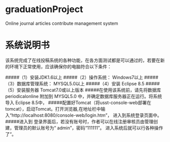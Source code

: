 # graduationProject
Online journal articles contribute management system

# 系统说明书
该系统完成了在线投稿系统的各种功能，在各方面测试都是可以通过的，若要在新的环境下正常使用，应该确保你的电脑符合以下条件：

#####（1）安装JDK1.6以上
#####（2）操作系统： Windows7以上
#####（3）数据库管理系统： MYSQL5.0以上
#####（4）安装 Eclipse 8.5
#####（5）安装服务器 Tomcat7.0或以上版本
#####在使用该系统前，请先将数据库 periodicalonline 附加到 MYSQL5.0 中，并确定数据库服务器正在运行。将系统导入 Eclipse 8.5中，
#####配置好Tomcat（将usst-console-web部署在tomcat），启动Tomcat。打开浏览器,在地址栏中输入“http://localhost:8080/console-web/login.htm”，
进入到系统登录页面中。
#####进入到 登录界面后，若没有账号时，作者可以在线注册审核员由管理创建，管理员的默认账号为“  admin”，密码“111111”。 进入系统后就可以行各种操作了”。 
